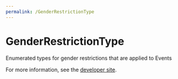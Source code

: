 ```yaml
---
permalink: /GenderRestrictionType
---
```


# GenderRestrictionType
Enumerated types for gender restrictions that are applied to Events

For more information, see the [developer site](https://developer.openactive.io/data-model/types/genderrestrictiontype).
